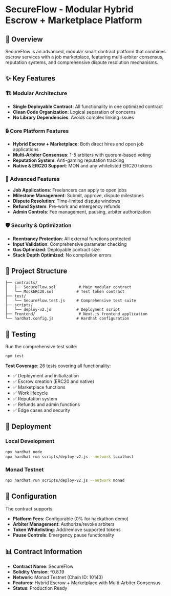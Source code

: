 # SecureFlow - Modular Hybrid Escrow + Marketplace Platform

## 🚀 Overview

SecureFlow is an advanced, modular smart contract platform that combines escrow services with a job marketplace, featuring multi-arbiter consensus, reputation systems, and comprehensive dispute resolution mechanisms.

## ✨ Key Features

### 🏗️ Modular Architecture

- **Single Deployable Contract**: All functionality in one optimized contract
- **Clean Code Organization**: Logical separation of concerns
- **No Library Dependencies**: Avoids complex linking issues

### 🔒 Core Platform Features

- **Hybrid Escrow + Marketplace**: Both direct hires and open job applications
- **Multi-Arbiter Consensus**: 1-5 arbiters with quorum-based voting
- **Reputation System**: Anti-gaming reputation tracking
- **Native & ERC20 Support**: MON and any whitelisted ERC20 tokens

### 🎯 Advanced Features

- **Job Applications**: Freelancers can apply to open jobs
- **Milestone Management**: Submit, approve, dispute milestones
- **Dispute Resolution**: Time-limited dispute windows
- **Refund System**: Pre-work and emergency refunds
- **Admin Controls**: Fee management, pausing, arbiter authorization

### 🛡️ Security & Optimization

- **Reentrancy Protection**: All external functions protected
- **Input Validation**: Comprehensive parameter checking
- **Gas Optimized**: Deployable contract size
- **Stack Depth Optimized**: No compilation errors

## 📁 Project Structure

```
├── contracts/
│   ├── SecureFlow.sol          # Main modular contract
│   └── MockERC20.sol          # Test token contract
├── test/
│   └── SecureFlow.test.js     # Comprehensive test suite
├── scripts/
│   └── deploy-v2.js           # Deployment script
├── Frontend/                   # Next.js frontend application
└── hardhat.config.js          # Hardhat configuration
```

## 🧪 Testing

Run the comprehensive test suite:

```bash
npm test
```

**Test Coverage**: 26 tests covering all functionality:

- ✅ Deployment and initialization
- ✅ Escrow creation (ERC20 and native)
- ✅ Marketplace functions
- ✅ Work lifecycle
- ✅ Reputation system
- ✅ Refunds and admin functions
- ✅ Edge cases and security

## 🚀 Deployment

### Local Development

```bash
npx hardhat node
npx hardhat run scripts/deploy-v2.js --network localhost
```

### Monad Testnet

```bash
npx hardhat run scripts/deploy-v2.js --network monad
```

## 🔧 Configuration

The contract supports:

- **Platform Fees**: Configurable (0% for hackathon demo)
- **Arbiter Management**: Authorize/revoke arbiters
- **Token Whitelisting**: Add/remove supported tokens
- **Pause Controls**: Emergency pause functionality

## 📊 Contract Information

- **Contract Name**: SecureFlow
- **Solidity Version**: ^0.8.19
- **Network**: Monad Testnet (Chain ID: 10143)
- **Features**: Hybrid Escrow + Marketplace with Multi-Arbiter Consensus
- **Status**: Production Ready


